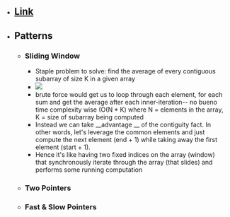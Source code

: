 - ##  [Link](https://www.educative.io/courses/grokking-the-coding-interview)
- ## Patterns
    - ### Sliding Window
        - Staple problem to solve: find the average of every contiguous subarray of size K in a given array
        - ![](https://www.educative.io/api/collection/5668639101419520/5671464854355968/page/6658855733821440/image/6543659342233600)
        - brute force would get us to loop through each element, for each sum and get the average after each inner-iteration-- no bueno time complexity wise (O(N * K) where N = elements in the array, K = size of subarray being computed
        - Instead we can take __advantage __ of the contiguity fact. In other words, let's leverage the common elements and just compute the next element (end + 1) while taking away the first element (start + 1).
        - Hence it's like having two fixed indices on the array (window) that synchronously iterate through the array (that slides) and performs some running computation
    - ### Two Pointers
    - ### Fast & Slow Pointers
